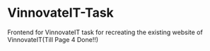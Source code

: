 # VinnovateIT-Task
Frontend for VinnovateIT task for recreating the existing website of VinnovateIT(Till Page 4 Done!!)
